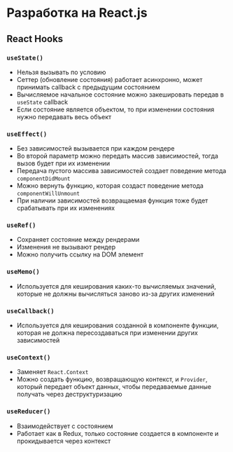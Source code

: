 # Разработка на React.js

## React Hooks

### `useState()`

- Нельзя вызывать по условию
- Сеттер (обновление состояния) работает асинхронно, может принимать callback с предыдущим состоянием
- Вычисляемое начальное состояние можно закешировать передав в `useState` callback
- Если состояние является объектом, то при изменении состояния нужно передавать весь объект

### `useEffect()`

- Без зависимостей вызывается при каждом рендере
- Во второй параметр можно передать массив зависимостей, тогда вызов будет при их изменении
- Передача пустого массива зависимостей создает поведение метода `componentDidMount`
- Можно вернуть функцию, которая создаст поведение метода `componentWillUnmount`
- При наличии зависимостей возвращаемая функция тоже будет срабатывать при их изменениях

### `useRef()`

- Сохраняет состояние между рендерами
- Изменения не вызывают рендер
- Можно получить ссылку на DOM элемент

### `useMemo()`

- Используется для кеширования каких-то вычисляемых значений, которые не должны вычисляться заново
из-за других изменений

### `useCallback()`

- Используется для кеширования созданной в компоненте функции, которая не должна пересоздаваться
при изменении других зависимостей

### `useContext()`

- Заменяет `React.Context`
- Можно создать функцию, возвращающую контекст, и `Provider`, который передает объект данных, чтобы
передаваемые данные получать через деструктуризацию

### `useReducer()`

- Взаимодействует с состоянием
- Работает как в Redux, только состояние создается в компоненте и прокидывается через контекст
